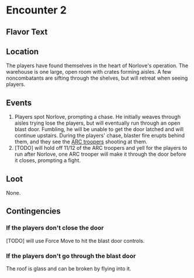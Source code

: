 # Encounter 2
## Flavor Text

## Location
The players have found themselves in the heart of Norlove's operation. The warehouse is one large, open room with
crates forming aisles. A few noncombatants are sifting through the shelves, but will retreat when seeing players.

## Events
1. Players spot Norlove, prompting a chase. He initially weaves through aisles trying lose the players, but will
eventually run through an open blast door. Fumbling, he will be unable to get the door latched and will continue
upstairs. During the players' chase, blaster fire erupts behind them,
and they see the [ARC troopers](https://github.com/efortner/force-and-destiny-1/blob/main/game/characters/arc_troopers.md)
shooting at them.
2. [TODO] will hold off 11/12 of the ARC troopers and yell for the players to run after Norlove, one ARC trooper will
make it through the door before it closes, prompting a fight.

## Loot
None.

## Contingencies
### If the players don't close the door
[TODO] will use Force Move to hit the blast door controls.

### If the players don't go through the blast door
The roof is glass and can be broken by flying into it.